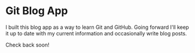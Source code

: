 # Git Blog App

I built this blog app as a way to learn Git and GitHub.
Going forward I'll keep it up to date with my current information and occasionally write blog posts.

Check back soon!
